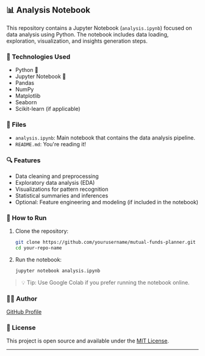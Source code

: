 ## 📊 Analysis Notebook

This repository contains a Jupyter Notebook (`analysis.ipynb`) focused on data analysis using Python. The notebook includes data loading, exploration, visualization, and insights generation steps.

### 🧰 Technologies Used

- Python 🐍
- Jupyter Notebook 📓
- Pandas
- NumPy
- Matplotlib
- Seaborn
- Scikit-learn (if applicable)

### 📁 Files

- `analysis.ipynb`: Main notebook that contains the data analysis pipeline.
- `README.md`: You're reading it!

### 🔍 Features

- Data cleaning and preprocessing
- Exploratory data analysis (EDA)
- Visualizations for pattern recognition
- Statistical summaries and inferences
- Optional: Feature engineering and modeling (if included in the notebook)

### 🚀 How to Run

1. Clone the repository:
   ```bash
   git clone https://github.com/yourusername/mutual-funds-planner.git
   cd your-repo-name
   ```

2. Run the notebook:
   ```bash
   jupyter notebook analysis.ipynb
   ```

> 💡 Tip: Use Google Colab if you prefer running the notebook online.

### 🧑‍💻 Author

[GitHub Profile](https://github.com/ashwathnakate)

### 📄 License

This project is open source and available under the [MIT License](LICENSE).

---
